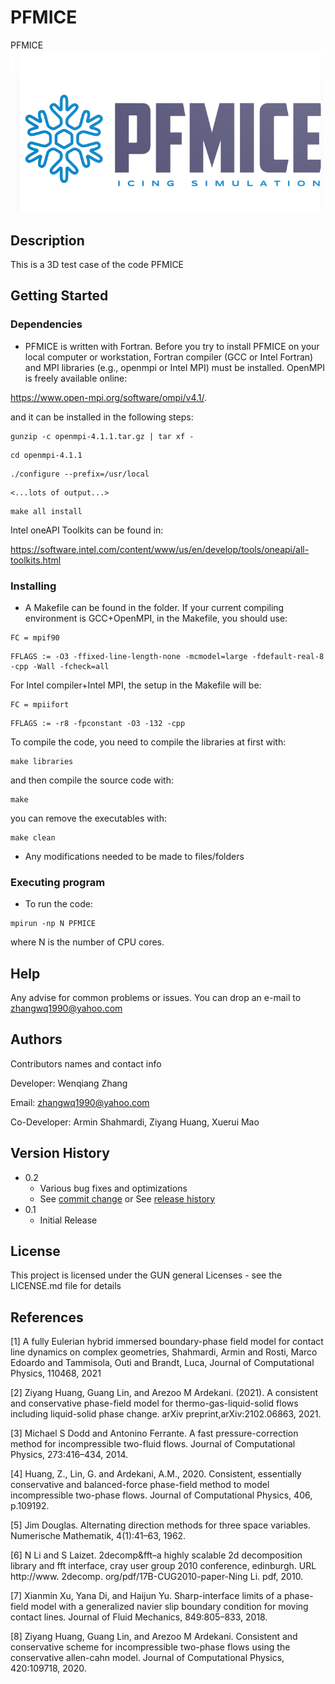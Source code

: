# PFMICE

PFMICE
![alt text](https://github.com/zhangwq1990/PFMICE/blob/11c0ed452340c213a93eb67bba940eaed6a01564/logo.png)
## Description

This is a 3D test case of the code PFMICE

## Getting Started

### Dependencies

* PFMICE is written with Fortran. Before you try to install PFMICE on your local computer or
workstation, Fortran compiler (GCC or Intel Fortran) and MPI libraries (e.g., openmpi or Intel
MPI) must be installed. OpenMPI is freely available online:

https://www.open-mpi.org/software/ompi/v4.1/.

and it can be installed in the following steps:
```
gunzip -c openmpi-4.1.1.tar.gz | tar xf -
```
```
cd openmpi-4.1.1
```

```
./configure --prefix=/usr/local
```
```
<...lots of output...>
```
```
make all install
```

Intel oneAPI Toolkits can be found in:

https://software.intel.com/content/www/us/en/develop/tools/oneapi/all-toolkits.html

### Installing

* A Makefile can be found in the folder. If your current compiling environment is GCC+OpenMPI,
in the Makefile, you should use:

```
FC = mpif90
```
```
FFLAGS := -O3 -ffixed-line-length-none -mcmodel=large -fdefault-real-8 -cpp -Wall -fcheck=all
```
For Intel compiler+Intel MPI, the setup in the Makefile will be:
```
FC = mpiifort
```
```
FFLAGS := -r8 -fpconstant -O3 -132 -cpp
```
To compile the code, you need to compile the libraries at first with:
```
make libraries
```
and then compile the source code with:
```
make
```
you can remove the executables with:
```
make clean
```



* Any modifications needed to be made to files/folders

### Executing program

* To run the code:
```
mpirun -np N PFMICE
```
where N is the number of CPU cores.

## Help

Any advise for common problems or issues.
You can drop an e-mail to zhangwq1990@yahoo.com

## Authors

Contributors names and contact info

Developer: Wenqiang Zhang

Email: zhangwq1990@yahoo.com

Co-Developer: Armin Shahmardi, Ziyang Huang, Xuerui Mao

## Version History

* 0.2
    * Various bug fixes and optimizations
    * See [commit change]() or See [release history]()
* 0.1
    * Initial Release

## License

This project is licensed under the GUN general Licenses - see the LICENSE.md file for details


## References
<a id="1">[1]</a>
A fully Eulerian hybrid immersed boundary-phase field model for contact line dynamics on complex geometries,
Shahmardi, Armin and Rosti, Marco Edoardo and Tammisola, Outi and Brandt, Luca,
Journal of Computational Physics, 110468, 2021


<a id="2">[2]</a> 
Ziyang Huang, Guang Lin, and Arezoo M Ardekani. (2021). 
A consistent and conservative phase-field model for thermo-gas-liquid-solid flows including liquid-solid phase change.
arXiv preprint,arXiv:2102.06863, 2021.

<a id="3">[3]</a>
Michael S Dodd and Antonino Ferrante. 
A fast pressure-correction method for incompressible two-fluid flows. 
Journal of Computational Physics, 273:416–434, 2014.

<a id="4">[4]</a>
Huang, Z., Lin, G. and Ardekani, A.M., 2020. 
Consistent, essentially conservative and balanced-force phase-field method to model incompressible two-phase flows. 
Journal of Computational Physics, 406, p.109192.


<a id="5">[5]</a>
Jim Douglas. 
Alternating direction methods for three space variables. Numerische Mathematik,
4(1):41–63, 1962.

<a id="6">[6]</a>
N Li and S Laizet. 
2decomp&fft–a highly scalable 2d decomposition library and fft interface,
cray user group 2010 conference, edinburgh. 
URL http://www. 2decomp. org/pdf/17B-CUG2010-paper-Ning Li. pdf, 2010.

<a id="7">[7]</a>
Xianmin Xu, Yana Di, and Haijun Yu. 
Sharp-interface limits of a phase-field model with a generalized navier slip boundary condition for moving contact lines. 
Journal of Fluid Mechanics, 849:805–833, 2018.

<a id="8">[8]</a>
Ziyang Huang, Guang Lin, and Arezoo M Ardekani. 
Consistent and conservative scheme for incompressible two-phase flows using the conservative allen-cahn model. 
Journal of Computational Physics, 420:109718, 2020.
